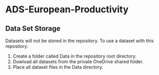 # ADS-European-Productivity

## Data Set Storage

Datasets will not be stored in the repository. To use a dataset with this repository:
1. Create a folder called Data in the repository root directory.
2. Dowload all datasets from the private OneDrive shared folder.
3. Place all dataset files in the Data directory.
